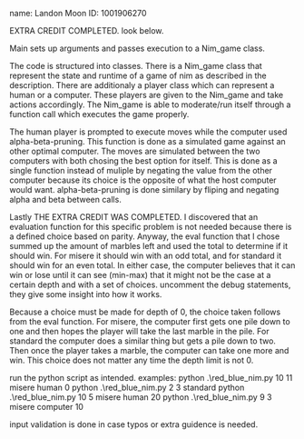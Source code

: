 name: Landon Moon
ID: 1001906270

EXTRA CREDIT COMPLETED. look below.

Main sets up arguments and passes execution to a Nim_game class.

The code is structured into classes. There is a Nim_game class that represent the state and runtime of a game of nim as described in the description. There are additionaly a player class which can represent a human or a computer. These players are given to the Nim_game and take actions accordingly. The Nim_game is able to moderate/run itself through a function call which executes the game properly.

The human player is prompted to execute moves while the computer used alpha-beta-pruning. This function is done as a simulated game against an other optimal computer. The moves are simulated between the two computers with both chosing the best option for itself. This is done as a single function instead of muliple by negating the value from the other computer because its choice is the opposite of what the host computer would want. alpha-beta-pruning is done similary by fliping and negating alpha and beta between calls.


Lastly THE EXTRA CREDIT WAS COMPLETED. I discovered that an evaluation function for this specific problem is not needed because there is a defined choice based on parity. Anyway, the eval function that I chose summed up the amount of marbles left and used the total to determine if it should win. For misere it should win with an odd total, and for standard it should win for an even total. In either case, the computer believes that it can win or lose until it can see (min-max) that it might not be the case at a certain depth and with a set of choices. uncomment the debug statements, they give some insight into how it works.

Because a choice must be made for depth of 0, the choice taken follows from the eval function. For misere, the computer first gets one pile down to one and then hopes the player will take the last marble in the pile. For standard the computer does a similar thing but gets a pile down to two. Then once the player takes a marble, the computer can take one more and win. This choice does not matter any time the depth limit is not 0.




run the python script as intended. examples:
python .\red_blue_nim.py 10 11 misere human 0
python .\red_blue_nim.py 2 3 standard
python .\red_blue_nim.py 10 5 misere human 20
python .\red_blue_nim.py 9 3 misere computer 10

input validation is done in case typos or extra guidence is needed.